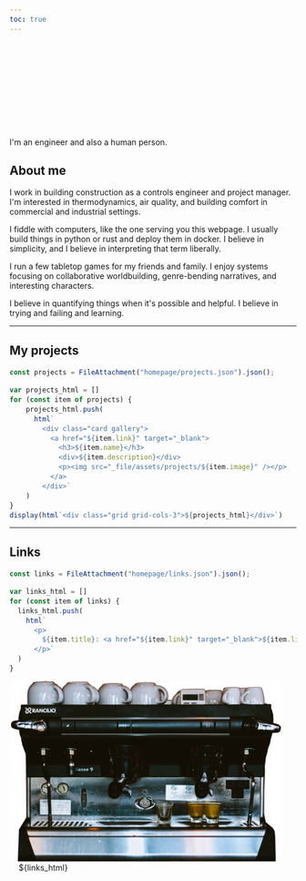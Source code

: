 ```yaml
---
toc: true
---
```


<style>
h1.hero {
  margin: 2rem 0;
  font-size: 3rem;
  background: linear-gradient(30deg, var(--theme-foreground-focus), currentColor);
  -webkit-background-clip: text;
  -webkit-text-fill-color: transparent;
  background-clip: text;
}

.card {
  margin: 0;
}
.gallery img {
  max-width: 100%;
  border-radius: 8px;
  box-shadow: 0 0 0 0.75px rgba(128, 128, 128, 0.2), 0 6px 12px 0 rgba(0, 0, 0, 0.2);
  aspect-ratio: 2500 / 1900;
}
.center {
  display: flex;
  align-items: center;
  justify-content: center;
}
</style>

<h1 class="hero">Hello, I'm wasabipesto.</h1>

I'm an engineer and also a human person.

## About me

I work in building construction as a controls engineer and project manager. I'm interested in thermodynamics, air quality, and building comfort in commercial and industrial settings.

I fiddle with computers, like the one serving you this webpage. I usually build things in python or rust and deploy them in docker. I believe in simplicity, and I believe in interpreting that term liberally.

I run a few tabletop games for my friends and family. I enjoy systems focusing on collaborative worldbuilding, genre-bending narratives, and interesting characters.

I believe in quantifying things when it's possible and helpful. I believe in trying and failing and learning.

---

## My projects

```js
const projects = FileAttachment("homepage/projects.json").json();
```

```js
var projects_html = []
for (const item of projects) {
    projects_html.push(
      html`
        <div class="card gallery">
          <a href="${item.link}" target="_blank">
            <h3>${item.name}</h3>
            <div>${item.description}</div>
            <p><img src="_file/assets/projects/${item.image}" /></p>
          </a>
        </div>`
    )
}
display(html`<div class="grid grid-cols-3">${projects_html}</div>`)
```

---

## Links

```js
const links = FileAttachment("homepage/links.json").json();
```

```js
var links_html = []
for (const item of links) {
  links_html.push(
    html`
      <p>
        ${item.title}: <a href="${item.link}" target="_blank">${item.link}</a>
      </p>`
  )
}
```

<div class="grid grid-cols-3">
  <div class="card center">
    <a href="https://applianceri.ng/next?host=wasabipesto.com" target="_blank">
      <img src="assets/classe-nBoPjadlesc-500.png" style="max-width: 95%;">
    </a>
  </div>
  <div class="card grid-colspan-2">
    <div style="line-height: 120%; padding: 0 1rem;">${links_html}</div>
  </div>
</div>